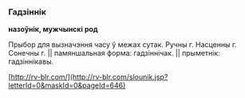 ### Гадзіннік
**назоўнік, мужчынскі род**

Прыбор для вызначэння часу ў межах сутак. Ручны г. Насценны г. Сонечны г. || памяншальная форма: гадзіннічак. || прыметнік: гадзіннікавы.

<a rel="author">[http://rv-blr.com/](http://rv-blr.com/slounik.jsp?letterId=0&maskId=0&pageId=646)</a>
